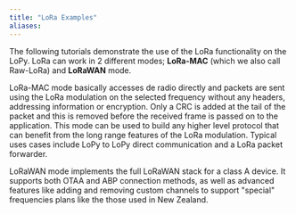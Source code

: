 ```yaml
---
title: "LoRa Examples"
aliases:
---
```


The following tutorials demonstrate the use of the LoRa functionality on the LoPy. LoRa can work in 2 different modes; **LoRa-MAC** (which we also call Raw-LoRa) and **LoRaWAN** mode.

LoRa-MAC mode basically accesses de radio directly and packets are sent using the LoRa modulation on the selected frequency without any headers, addressing information or encryption. Only a CRC is added at the tail of the packet and this is removed before the received frame is passed on to the application. This mode can be used to build any higher level protocol that can benefit from the long range features of the LoRa modulation. Typical uses cases include LoPy to LoPy direct communication and a LoRa packet forwarder.

LoRaWAN mode implements the full LoRaWAN stack for a class A device. It supports both OTAA and ABP connection methods, as well as advanced features like adding and removing custom channels to support "special" frequencies plans like the those used in New Zealand.

